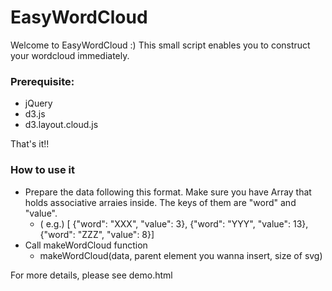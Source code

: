 # EasyWordCloud

Welcome to EasyWordCloud :) This small script enables you to construct your wordcloud immediately.

### Prerequisite:

* jQuery
* d3.js
* d3.layout.cloud.js

That's it!!

### How to use it

* Prepare the data following this format. Make sure you have Array that holds associative arraies inside. The keys of them are "word" and "value".
  - ( e.g.) [ {"word": "XXX", "value": 3}, {"word": "YYY", "value": 13}, {"word": "ZZZ", "value": 8}]
* Call makeWordCloud function
  - makeWordCloud(data, parent element you wanna insert, size of svg)

For more details, please see demo.html
